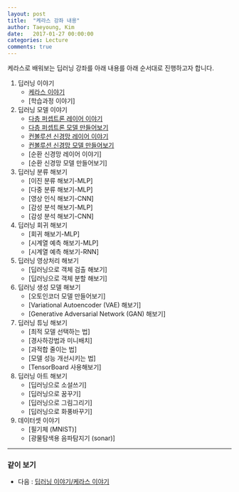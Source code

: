 ```yaml
---
layout: post
title:  "케라스 강좌 내용"
author: Taeyoung, Kim
date:   2017-01-27 00:00:00
categories: Lecture
comments: true
---
```

케라스로 배워보는 딥러닝 강좌를 아래 내용를 아래 순서대로 진행하고자 합니다.

1. 딥러닝 이야기
    * [케라스 이야기](https://tykimos.github.io/Keras/2017/01/27/Keras_Talk/)
    * [학습과정 이야기]
1. 딥러닝 모델 이야기
    * [다층 퍼셉트론 레이어 이야기](https://tykimos.github.io/Keras/2017/01/27/MLP_Layer_Talk/)
    * [다층 퍼셉트론 모델 만들어보기](https://tykimos.github.io/Keras/2017/02/04/MLP_Layer_Getting_Started/)
    * [컨볼루션 신경망 레이어 이야기](https://tykimos.github.io/Keras/2017/01/27/CNN_Layer_Talk/)
    * [컨볼루션 신경망 모델 만들어보기](https://tykimos.github.io/Keras/2017/03/08/CNN_Layer_Getting_Started/)
    * [순환 신경망 레이어 이야기]    
    * [순환 신경망 모델 만들어보기]
1. 딥러닝 분류 해보기
    * [이진 분류 해보기-MLP]
    * [다중 분류 해보기-MLP]
    * [영상 인식 해보기-CNN]
    * [감성 분석 해보기-MLP]
    * [감성 분석 해보기-CNN]    
1. 딥러닝 회귀 해보기
    * [회귀 해보기-MLP]
    * [시계열 예측 해보기-MLP]
    * [시계열 예측 해보기-RNN]
1. 딥러닝 영상처리 해보기
    * [딥러닝으로 객체 검출 해보기]
    * [딥러닝으로 객체 분할 해보기]    
1. 딥러닝 생성 모델 해보기
    * [오토인코더 모델 만들어보기]    
    * [Variational Autoencoder (VAE) 해보기]
    * [Generative Adversarial Network (GAN) 해보기]
1. 딥러닝 튜닝 해보기
    * [최적 모델 선택하는 법]
    * [경사하강법과 미니배치]
    * [과적합 줄이는 법]
    * [모델 성능 개선시키는 법]
    * [TensorBoard 사용해보기]    
1. 딥러닝 아트 해보기
    * [딥러닝으로 소설쓰기]
    * [딥러닝으로 꿈꾸기]
    * [딥러닝으로 그림그리기]
    * [딥러닝으로 화풍바꾸기]
1. 데이터셋 이야기
    * [필기체 (MNIST)]
    * [광물탐색용 음파탐지기 (sonar)]

---

### 같이 보기

* 다음 : [딥러닝 이야기/케라스 이야기](https://tykimos.github.io/Keras/2017/01/27/Keras_Talk/)
